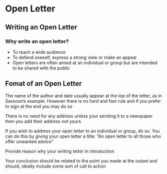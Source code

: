 # Open Letter

## Writing an Open Letter

### Why write an open letter?

- To reach a wide audience
- To defend oneself, express a strong view or make an appeal
- Open letters are often aimed at an individual or group but are intended to be shared with the public

## Fomat of an Open Letter

The name of the author and date usually appear at the top of the letter, as in Sassoon’s example. However there is no hard and fast rule and if you prefer to sign at the end you may do so

There is no need for any address unless your sending it to a newspaper then you add their address not yours

If you wish to address your open letter to an individual or group, do so. You can do this by giving your open letter a title: “An open letter to all those who offer unwanted advice”

Provide reason why your writing letter in introduction

Your conclusion should be related to the point you made at the outset and should, ideally include some sort of call to action